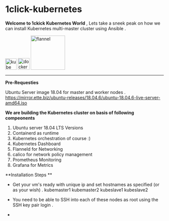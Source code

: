 # 1click-kubernetes
**Welcome to 1ckick Kubernetes World** , Lets take a sneek peak on how we can install Kubernetes multi-master cluster using Ansible .


<img width="36" alt="kube" src="https://user-images.githubusercontent.com/99710234/154669206-f2927d33-db97-43ac-b8e5-1340692767d6.png"> <img width="37" alt="docker" src="https://user-images.githubusercontent.com/99710234/154669208-eeab2758-d86d-438b-a566-071690820a6a.png"> <img width="109" alt="flannel" src="https://user-images.githubusercontent.com/99710234/154669213-e7153a7e-14b8-4959-8761-9a300348f074.png">

______________________________________________________________________________________________

**Pre-Requesties**

Ubuntu Server image 18.04 for master and worker nodes .
https://mirror.ette.biz/ubuntu-releases/18.04.6/ubuntu-18.04.6-live-server-amd64.iso

**We are building the Kubernetes cluster on basis of following compeonents**

1) Ubuntu server 18.04 LTS Versions 
2) Containerd as runtime
3) Kubernetes orchestration of course :)
4) Kubernetes Dashboard
5) Flanneld for Networking
6) calico for network policy management 
7) Prometheus Monitoring
8) Grafana for Metrics

**Installation Steps **
* Get your vm's ready with unique ip and set hostnames as specified (or as your wish) .
  kubemaster1
  kubemaster2
  kubeslave1
  kubeslave2
  
 * You need to be able to SSH into each of these nodes as root using the SSH key pair login .
 * 
 
  



 
